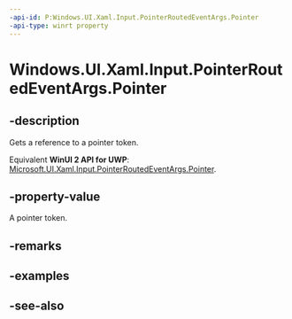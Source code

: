 ```yaml
---
-api-id: P:Windows.UI.Xaml.Input.PointerRoutedEventArgs.Pointer
-api-type: winrt property
---
```


<!-- Property syntax
public Windows.UI.Xaml.Input.Pointer Pointer { get; }
-->

# Windows.UI.Xaml.Input.PointerRoutedEventArgs.Pointer

## -description
Gets a reference to a pointer token.

Equivalent **WinUI 2 API for UWP**: [Microsoft.UI.Xaml.Input.PointerRoutedEventArgs.Pointer](/windows/winui/api/microsoft.ui.xaml.input.pointerroutedeventargs.pointer).

## -property-value
A pointer token.

## -remarks

## -examples

## -see-also
